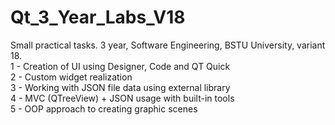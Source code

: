 # Qt_3_Year_Labs_V18
Small practical tasks. 3 year, Software Engineering, BSTU University, variant 18.  
1 - Creation of UI using Designer, Code and QT Quick  
2 - Custom widget realization  
3 - Working with JSON file data using external library  
4 - MVC (QTreeView) + JSON usage with built-in tools  
5 - OOP approach to creating graphic scenes  
